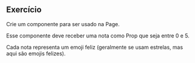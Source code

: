 ## Exercício

Crie um componente para ser usado na Page.

Esse componente deve receber uma nota como Prop que seja entre 0 e 5.

Cada nota representa um emoji feliz (geralmente se usam estrelas, mas aqui são emojis felizes).
